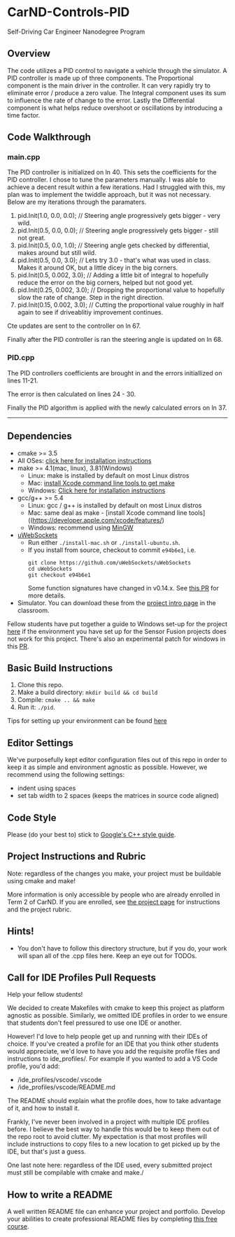 # CarND-Controls-PID
Self-Driving Car Engineer Nanodegree Program


## Overview
The code utilizes a PID control to navigate a vehicle through the simulator.  A PID controller is made up of three components.  The Proportional component is the main driver in the controller.  It can very rapidly try to eliminate error / produce a zero value.  The Integral component uses its sum to influence the rate of change to the error.  Lastly the Differential component is what helps reduce overshoot or oscillations by introducing a time factor.



## Code Walkthrough
### main.cpp
The PID controller is initialized on ln 40.  This sets the coefficients for the PID controller. I chose to tune the parameters manually.  I was able to achieve a decent result within a few iterations.  Had I struggled with this, my plan was to implement the twiddle approach, but it was not necessary.    Below are my iterations through the paramaters.

  1) pid.Init(1.0, 0.0, 0.0);  // Steering angle progressively gets bigger - very wild.
  2) pid.Init(0.5, 0.0, 0.0); // Steering angle progressively gets bigger - still not great.
  3) pid.Init(0.5, 0.0, 1.0);  // Steering angle gets checked by differential, makes around but still wild.
  4) pid.Init(0.5, 0.0, 3.0);  // Lets try 3.0 - that's what was used in class.  Makes it around OK, but a little dicey in the big corners.
  5) pid.Init(0.5, 0.002, 3.0);  // Adding a little bit of integral to hopefully reduce the error on the big corners, helped but not good yet.
  6) pid.Init(0.25, 0.002, 3.0);  // Dropping the proportional value to hopefully slow the rate of change.  Step in the right direction.
  7) pid.Init(0.15, 0.002, 3.0);  // Cutting the proportional value roughly in half again to see if driveablitiy improvement continues.

Cte updates are sent to the controller on ln 67.

Finally after the PID controller is ran the steering angle is updated on ln 68.


### PID.cpp
The PID controllers coefficients are brought in and the errors initiallized on lines 11-21.

The error is then calculated on lines 24 - 30.

Finally the PID algorithm is applied with the newly calculated errors on ln 37.









---

## Dependencies

* cmake >= 3.5
 * All OSes: [click here for installation instructions](https://cmake.org/install/)
* make >= 4.1(mac, linux), 3.81(Windows)
  * Linux: make is installed by default on most Linux distros
  * Mac: [install Xcode command line tools to get make](https://developer.apple.com/xcode/features/)
  * Windows: [Click here for installation instructions](http://gnuwin32.sourceforge.net/packages/make.htm)
* gcc/g++ >= 5.4
  * Linux: gcc / g++ is installed by default on most Linux distros
  * Mac: same deal as make - [install Xcode command line tools]((https://developer.apple.com/xcode/features/)
  * Windows: recommend using [MinGW](http://www.mingw.org/)
* [uWebSockets](https://github.com/uWebSockets/uWebSockets)
  * Run either `./install-mac.sh` or `./install-ubuntu.sh`.
  * If you install from source, checkout to commit `e94b6e1`, i.e.
    ```
    git clone https://github.com/uWebSockets/uWebSockets 
    cd uWebSockets
    git checkout e94b6e1
    ```
    Some function signatures have changed in v0.14.x. See [this PR](https://github.com/udacity/CarND-MPC-Project/pull/3) for more details.
* Simulator. You can download these from the [project intro page](https://github.com/udacity/self-driving-car-sim/releases) in the classroom.

Fellow students have put together a guide to Windows set-up for the project [here](https://s3-us-west-1.amazonaws.com/udacity-selfdrivingcar/files/Kidnapped_Vehicle_Windows_Setup.pdf) if the environment you have set up for the Sensor Fusion projects does not work for this project. There's also an experimental patch for windows in this [PR](https://github.com/udacity/CarND-PID-Control-Project/pull/3).

## Basic Build Instructions

1. Clone this repo.
2. Make a build directory: `mkdir build && cd build`
3. Compile: `cmake .. && make`
4. Run it: `./pid`. 

Tips for setting up your environment can be found [here](https://classroom.udacity.com/nanodegrees/nd013/parts/40f38239-66b6-46ec-ae68-03afd8a601c8/modules/0949fca6-b379-42af-a919-ee50aa304e6a/lessons/f758c44c-5e40-4e01-93b5-1a82aa4e044f/concepts/23d376c7-0195-4276-bdf0-e02f1f3c665d)

## Editor Settings

We've purposefully kept editor configuration files out of this repo in order to
keep it as simple and environment agnostic as possible. However, we recommend
using the following settings:

* indent using spaces
* set tab width to 2 spaces (keeps the matrices in source code aligned)

## Code Style

Please (do your best to) stick to [Google's C++ style guide](https://google.github.io/styleguide/cppguide.html).

## Project Instructions and Rubric

Note: regardless of the changes you make, your project must be buildable using
cmake and make!

More information is only accessible by people who are already enrolled in Term 2
of CarND. If you are enrolled, see [the project page](https://classroom.udacity.com/nanodegrees/nd013/parts/40f38239-66b6-46ec-ae68-03afd8a601c8/modules/f1820894-8322-4bb3-81aa-b26b3c6dcbaf/lessons/e8235395-22dd-4b87-88e0-d108c5e5bbf4/concepts/6a4d8d42-6a04-4aa6-b284-1697c0fd6562)
for instructions and the project rubric.

## Hints!

* You don't have to follow this directory structure, but if you do, your work
  will span all of the .cpp files here. Keep an eye out for TODOs.

## Call for IDE Profiles Pull Requests

Help your fellow students!

We decided to create Makefiles with cmake to keep this project as platform
agnostic as possible. Similarly, we omitted IDE profiles in order to we ensure
that students don't feel pressured to use one IDE or another.

However! I'd love to help people get up and running with their IDEs of choice.
If you've created a profile for an IDE that you think other students would
appreciate, we'd love to have you add the requisite profile files and
instructions to ide_profiles/. For example if you wanted to add a VS Code
profile, you'd add:

* /ide_profiles/vscode/.vscode
* /ide_profiles/vscode/README.md

The README should explain what the profile does, how to take advantage of it,
and how to install it.

Frankly, I've never been involved in a project with multiple IDE profiles
before. I believe the best way to handle this would be to keep them out of the
repo root to avoid clutter. My expectation is that most profiles will include
instructions to copy files to a new location to get picked up by the IDE, but
that's just a guess.

One last note here: regardless of the IDE used, every submitted project must
still be compilable with cmake and make./

## How to write a README
A well written README file can enhance your project and portfolio.  Develop your abilities to create professional README files by completing [this free course](https://www.udacity.com/course/writing-readmes--ud777).

